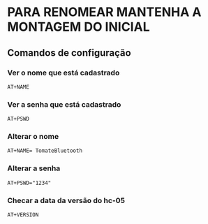 # PARA RENOMEAR MANTENHA A MONTAGEM DO INICIAL

## Comandos de configuração

### Ver o nome que está cadastrado

```AT+NAME```


### Ver a senha que está cadastrado

```AT+PSWD```

### Alterar o nome

```AT+NAME= TomateBluetooth```

### Alterar a senha

```AT+PSWD="1234"```


### Checar a data da versão do hc-05

```AT+VERSION```